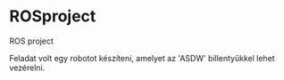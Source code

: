 # ROSproject
ROS project

Feladat volt egy robotot készíteni, amelyet az 'ASDW' billentyűkkel lehet vezérelni.
